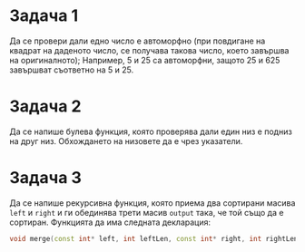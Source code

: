 # Задача 1

Да се провери дали едно число е автоморфно (при повдигане на квадрат на даденото число, се получава такова число, което завършва на оригиналното); Например, 5 и 25 са автоморфни, защото 25 и 625 завършват съответно на 5 и 25.

# Задача 2

Да се напише булева функция, която проверява дали един низ е подниз на друг низ. Обхождането на низовете да е чрез указатели.

# Задача 3

Да се напише рекурсивна функция, която приема два сортирани масива `left` и `right` и ги обединява трети масив `output` така, че той също да е сортиран. Функцията да има следната декларация:

```cpp
void merge(const int* left, int leftLen, const int* right, int rightLen, int* output);
```
